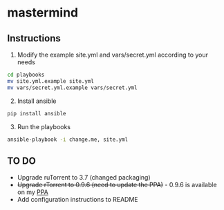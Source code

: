 mastermind
==========

## Instructions

1. Modify the example site.yml and vars/secret.yml according to your needs

  ```sh
  cd playbooks
  mv site.yml.example site.yml
  mv vars/secret.yml.example vars/secret.yml
  ```

2. Install ansible

  ```sh
  pip install ansible
  ```

3. Run the playbooks
  ```sh
  ansible-playbook -i change.me, site.yml
  ```

## TO DO

* Upgrade ruTorrent to 3.7 (changed packaging)
* ~~Upgrade rTorrent to 0.9.6 (need to update the PPA)~~ - 0.9.6 is available on my [PPA](https://launchpad.net/~jalaziz/+archive/ubuntu/rtorrent)
* Add configuration instructions to README
